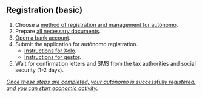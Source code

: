 ## Registration (basic)

1. Choose a [method of registration and management for autónomo](#preparation-for-registering-as-autónomo).
2. Prepare [all necessary documents](#necessary-documents-for-registering-an-autónomo).
3. [Open a bank account](#bank-account-for-autónomo).
4. Submit the application for autónomo registration.
    - [Instructions for Xolo](#registration-of-autónomo-xolo).
    - [Instructions for gestor](#registration-of-autónomo-gestor).
5. Wait for confirmation letters and SMS from the tax authorities and social security (1-2 days).

*<u>Once these steps are completed, your autónomo is successfully registered, and you can start economic activity.</u>*
